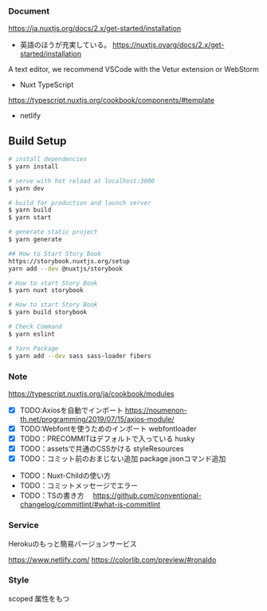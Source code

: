 ### Document

https://ja.nuxtjs.org/docs/2.x/get-started/installation

- 英語のほうが充実している。
https://nuxtjs.oyarg/docs/2.x/get-started/installation

A text editor, we recommend VSCode with the Vetur extension or WebStorm

- Nuxt TypeScript

https://typescript.nuxtjs.org/cookbook/components/#template

- netlify

## Build Setup

```bash
# install dependencies
$ yarn install

# serve with hot reload at localhost:3000
$ yarn dev

# build for production and launch server
$ yarn build
$ yarn start

# generate static project
$ yarn generate

## How to Start Story Book
https://storybook.nuxtjs.org/setup
yarn add --dev @nuxtjs/storybook

# How to start Story Book
$ yarn nuxt storybook

# How to start Story Book
$ yarn build storybook

# Check Command
$ yarn eslint

# Yarn Package 
$ yarn add --dev sass sass-loader fibers
```

### Note

https://typescript.nuxtjs.org/ja/cookbook/modules

- [x] TODO:Axiosを自動でインポート
     https://noumenon-th.net/programming/2019/07/15/axios-module/
- [x] TODO:Webfontを使うためのインポート
      webfontloader
- [x] TODO：PRECOMMITはデフォルトで入っている
      husky
- [x] TODO：assetsで共通のCSSかける
      styleResources
- [x] TODO：コミット前のおまじない追加
      package.jsonコマンド追加
- TODO：Nuxt-Childの使い方
- TODO：コミットメッセージでエラー　
- TODO：TSの書き方
　https://github.com/conventional-changelog/commitlint/#what-is-commitlint

### Service

Herokuのもっと簡易バージョンサービス

https://www.netlify.com/
https://colorlib.com/preview/#ronaldo

### Style

scoped 属性をもつ <style> タグを利用するとき、その CSS は現在のコンポーネントの要素にのみ適用されます。

https://vue-loader-v14.vuejs.org/ja/features/scoped-css.html